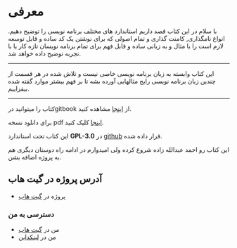 # معرفی

با سلام
در این کتاب قصد داریم استاندارد های مختلف برنامه نویسی را توضیح دهیم. انواع نامگذاری, کامنت گذاری و تمام اصولی که برای نوشتن یک کد ساده و قابل  توسعه لازم است را با مثال و به زبانی ساده و قابل فهم برای تمام برنامه نویسان تازه کار یا با تجربه توضیح داده خواهد شد.

-----------------------------------

این کتاب وابسته به زبان برنامه نویسی خاصی نیست و تلاش شده در هر قسمت از چندین زبان برنامه نویسی رایج مثالهایی آورده بشه تا بر فهم بیشتر موارد گفته شده بیفزاییم.

-------------------------------------

کتاب را میتوانید درgitbook از  [اینجا](https://ahmadabd.gitbooks.io/pp-standards/content/) مشاهده کنید.

برای دانلود نسخه pdf [اینجا](https://github.com/ahmadabd/standard-handbook/raw/master/programming-standards.pdf) کلیک کنید.

این کتاب  تحت استاندارد **GPL-3.0** در [github](https://github.com/) قرار داده شده.

این کتاب رو احمد عبدالله زاده شروع کرده ولی امیدوارم در ادامه راه دوستان دیگری هم به پروژه اضافه بشن.

## آدرس پروژه در گیت هاب
  * پروژه در [گیت هاب](https://github.com/ahmadabd/standard-handbook)

### دسترسی به من
  * من در [گیت هاب](https://github.com/ahmadabd)
  * من در [لینکداین](https://www.linkedin.com/in/ahmad-abdollahzade-848421147/)
